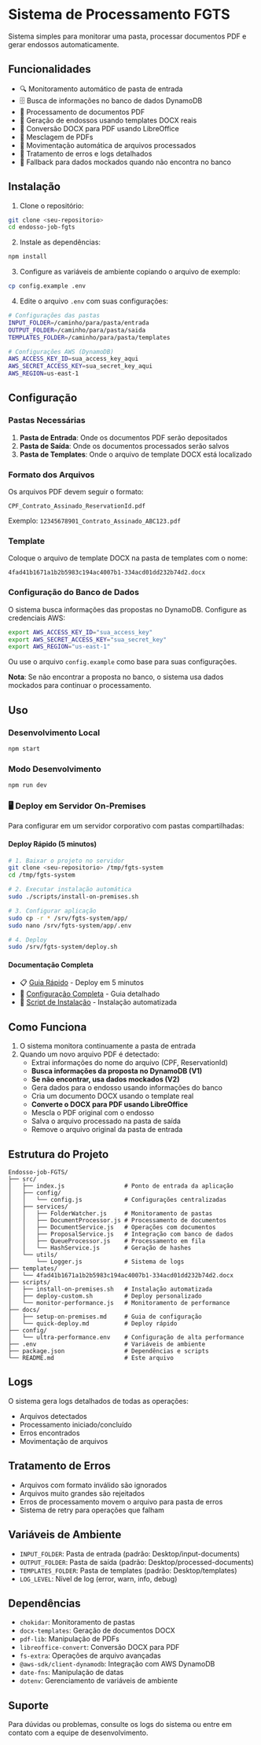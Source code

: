 # Sistema de Processamento FGTS

Sistema simples para monitorar uma pasta, processar documentos PDF e gerar endossos automaticamente.

## Funcionalidades

- 🔍 Monitoramento automático de pasta de entrada
- 🗄️ Busca de informações no banco de dados DynamoDB
- 📄 Processamento de documentos PDF
- 📝 Geração de endossos usando templates DOCX reais
- 🔄 Conversão DOCX para PDF usando LibreOffice
- 🔄 Mesclagem de PDFs
- 📁 Movimentação automática de arquivos processados
- 🚨 Tratamento de erros e logs detalhados
- 🔄 Fallback para dados mockados quando não encontra no banco

## Instalação

1. Clone o repositório:
```bash
git clone <seu-repositorio>
cd endosso-job-fgts
```

2. Instale as dependências:
```bash
npm install
```

3. Configure as variáveis de ambiente copiando o arquivo de exemplo:
```bash
cp config.example .env
```

4. Edite o arquivo `.env` com suas configurações:
```bash
# Configurações das pastas
INPUT_FOLDER=/caminho/para/pasta/entrada
OUTPUT_FOLDER=/caminho/para/pasta/saida
TEMPLATES_FOLDER=/caminho/para/pasta/templates

# Configurações AWS (DynamoDB)
AWS_ACCESS_KEY_ID=sua_access_key_aqui
AWS_SECRET_ACCESS_KEY=sua_secret_key_aqui
AWS_REGION=us-east-1
```

## Configuração

### Pastas Necessárias

1. **Pasta de Entrada**: Onde os documentos PDF serão depositados
2. **Pasta de Saída**: Onde os documentos processados serão salvos
3. **Pasta de Templates**: Onde o arquivo de template DOCX está localizado

### Formato dos Arquivos

Os arquivos PDF devem seguir o formato:
```
CPF_Contrato_Assinado_ReservationId.pdf
```

Exemplo: `12345678901_Contrato_Assinado_ABC123.pdf`

### Template

Coloque o arquivo de template DOCX na pasta de templates com o nome:
```
4fad41b1671a1b2b5983c194ac4007b1-334acd01dd232b74d2.docx
```

### Configuração do Banco de Dados

O sistema busca informações das propostas no DynamoDB. Configure as credenciais AWS:

```bash
export AWS_ACCESS_KEY_ID="sua_access_key"
export AWS_SECRET_ACCESS_KEY="sua_secret_key"
export AWS_REGION="us-east-1"
```

Ou use o arquivo `config.example` como base para suas configurações.

**Nota**: Se não encontrar a proposta no banco, o sistema usa dados mockados para continuar o processamento.

## Uso

### Desenvolvimento Local

```bash
npm start
```

### Modo Desenvolvimento

```bash
npm run dev
```

### 🖥️ Deploy em Servidor On-Premises

Para configurar em um servidor corporativo com pastas compartilhadas:

#### Deploy Rápido (5 minutos)
```bash
# 1. Baixar o projeto no servidor
git clone <seu-repositorio> /tmp/fgts-system
cd /tmp/fgts-system

# 2. Executar instalação automática
sudo ./scripts/install-on-premises.sh

# 3. Configurar aplicação
sudo cp -r * /srv/fgts-system/app/
sudo nano /srv/fgts-system/app/.env

# 4. Deploy
sudo /srv/fgts-system/deploy.sh
```

#### Documentação Completa
- 📋 [Guia Rápido](docs/quick-deploy.md) - Deploy em 5 minutos
- 📖 [Configuração Completa](docs/setup-on-premises.md) - Guia detalhado
- 🔧 [Script de Instalação](scripts/install-on-premises.sh) - Instalação automatizada

## Como Funciona

1. O sistema monitora continuamente a pasta de entrada
2. Quando um novo arquivo PDF é detectado:
   - Extrai informações do nome do arquivo (CPF, ReservationId)
   - **Busca informações da proposta no DynamoDB (V1)**
   - **Se não encontrar, usa dados mockados (V2)**
   - Gera dados para o endosso usando informações do banco
   - Cria um documento DOCX usando o template real
   - **Converte o DOCX para PDF usando LibreOffice**
   - Mescla o PDF original com o endosso
   - Salva o arquivo processado na pasta de saída
   - Remove o arquivo original da pasta de entrada

## Estrutura do Projeto

```
Endosso-job-FGTS/
├── src/
│   ├── index.js                 # Ponto de entrada da aplicação
│   ├── config/
│   │   └── config.js            # Configurações centralizadas
│   ├── services/
│   │   ├── FolderWatcher.js     # Monitoramento de pastas
│   │   ├── DocumentProcessor.js # Processamento de documentos
│   │   ├── DocumentService.js   # Operações com documentos
│   │   ├── ProposalService.js   # Integração com banco de dados
│   │   ├── QueueProcessor.js    # Processamento em fila
│   │   └── HashService.js       # Geração de hashes
│   └── utils/
│       └── Logger.js            # Sistema de logs
├── templates/
│   └── 4fad41b1671a1b2b5983c194ac4007b1-334acd01dd232b74d2.docx
├── scripts/
│   ├── install-on-premises.sh   # Instalação automatizada
│   ├── deploy-custom.sh         # Deploy personalizado
│   └── monitor-performance.js   # Monitoramento de performance
├── docs/
│   ├── setup-on-premises.md     # Guia de configuração
│   └── quick-deploy.md          # Deploy rápido
├── config/
│   └── ultra-performance.env    # Configuração de alta performance
├── .env                         # Variáveis de ambiente
├── package.json                 # Dependências e scripts
└── README.md                    # Este arquivo
```

## Logs

O sistema gera logs detalhados de todas as operações:
- Arquivos detectados
- Processamento iniciado/concluído
- Erros encontrados
- Movimentação de arquivos

## Tratamento de Erros

- Arquivos com formato inválido são ignorados
- Arquivos muito grandes são rejeitados
- Erros de processamento movem o arquivo para pasta de erros
- Sistema de retry para operações que falham

## Variáveis de Ambiente

- `INPUT_FOLDER`: Pasta de entrada (padrão: Desktop/input-documents)
- `OUTPUT_FOLDER`: Pasta de saída (padrão: Desktop/processed-documents)
- `TEMPLATES_FOLDER`: Pasta de templates (padrão: Desktop/templates)
- `LOG_LEVEL`: Nível de log (error, warn, info, debug)

## Dependências

- `chokidar`: Monitoramento de pastas
- `docx-templates`: Geração de documentos DOCX
- `pdf-lib`: Manipulação de PDFs
- `libreoffice-convert`: Conversão DOCX para PDF
- `fs-extra`: Operações de arquivo avançadas
- `@aws-sdk/client-dynamodb`: Integração com AWS DynamoDB
- `date-fns`: Manipulação de datas
- `dotenv`: Gerenciamento de variáveis de ambiente

## Suporte

Para dúvidas ou problemas, consulte os logs do sistema ou entre em contato com a equipe de desenvolvimento.
